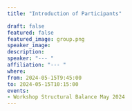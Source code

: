 ```yaml
---
title: "Introduction of Participants"

draft: false
featured: false
featured_image: group.png
speaker_image:
description:
speaker: "--- "
affiliation: "--- "
where:
from: 2024-05-15T9:45:00
to: 2024-05-15T10:15:00
events:
- Workshop Structural Balance May 2024 
---
```


